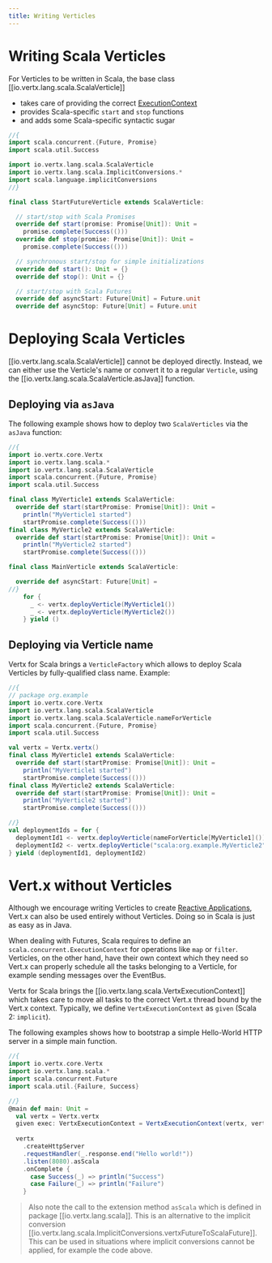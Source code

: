 ```yaml
---
title: Writing Verticles
---
```


# Writing Scala Verticles

For Verticles to be written in Scala, the base class 
[[io.vertx.lang.scala.ScalaVerticle]] 

  - takes care of providing the correct [ExecutionContext](https://scala-lang.org/api/3.3.1/scala/concurrent/ExecutionContext.html)
  - provides Scala-specific `start` and `stop` functions
  - and adds some Scala-specific syntactic sugar

```scala
//{
import scala.concurrent.{Future, Promise}
import scala.util.Success

import io.vertx.lang.scala.ScalaVerticle
import io.vertx.lang.scala.ImplicitConversions.*
import scala.language.implicitConversions
//}

final class StartFutureVerticle extends ScalaVerticle:

  // start/stop with Scala Promises
  override def start(promise: Promise[Unit]): Unit =
    promise.complete(Success(()))
  override def stop(promise: Promise[Unit]): Unit =
    promise.complete(Success(()))

  // synchronous start/stop for simple initializations
  override def start(): Unit = {}
  override def stop(): Unit = {}

  // start/stop with Scala Futures
  override def asyncStart: Future[Unit] = Future.unit
  override def asyncStop: Future[Unit] = Future.unit
```


# Deploying Scala Verticles

[[io.vertx.lang.scala.ScalaVerticle]] cannot be deployed directly. Instead, we can either
use the Verticle's name or convert it to a regular `Verticle`, using the [[io.vertx.lang.scala.ScalaVerticle.asJava]] function. 


## Deploying via `asJava`

The following example shows how to deploy two `ScalaVerticles` via the `asJava` function:

```scala
//{
import io.vertx.core.Vertx
import io.vertx.lang.scala.*
import io.vertx.lang.scala.ScalaVerticle
import scala.concurrent.{Future, Promise}
import scala.util.Success

final class MyVerticle1 extends ScalaVerticle:
  override def start(startPromise: Promise[Unit]): Unit =
    println("MyVerticle1 started")
    startPromise.complete(Success(()))
final class MyVerticle2 extends ScalaVerticle:
  override def start(startPromise: Promise[Unit]): Unit =
    println("MyVerticle2 started")
    startPromise.complete(Success(()))

final class MainVerticle extends ScalaVerticle:

  override def asyncStart: Future[Unit] =
//}
    for {
      _ <- vertx.deployVerticle(MyVerticle1())
      _ <- vertx.deployVerticle(MyVerticle2())
    } yield ()
```


## Deploying via Verticle name

Vertx for Scala brings a `VerticleFactory` which allows to deploy Scala Verticles by fully-qualified class name. Example:

```scala
//{
// package org.example
import io.vertx.core.Vertx
import io.vertx.lang.scala.ScalaVerticle
import io.vertx.lang.scala.ScalaVerticle.nameForVerticle
import scala.concurrent.{Future, Promise}
import scala.util.Success

val vertx = Vertx.vertx()
final class MyVerticle1 extends ScalaVerticle:
  override def start(startPromise: Promise[Unit]): Unit =
    println("MyVerticle1 started")
    startPromise.complete(Success(()))
final class MyVerticle2 extends ScalaVerticle:
  override def start(startPromise: Promise[Unit]): Unit =
    println("MyVerticle2 started")
    startPromise.complete(Success(()))

//}
val deploymentIds = for {
  deploymentId1 <- vertx.deployVerticle(nameForVerticle[MyVerticle1]())
  deploymentId2 <- vertx.deployVerticle("scala:org.example.MyVerticle2")
} yield (deploymentId1, deploymentId2)
```

# Vert.x without Verticles

Although we encourage writing Verticles to create [Reactive Applications](https://www.reactivemanifesto.org), Vert.x can also be used entirely without Verticles. Doing so in Scala is just as easy as in Java.

When dealing with Futures, Scala requires to define an `scala.concurrent.ExecutionContext` for operations like `map` or `filter`. Verticles, on the other hand, have their own context which they need so Vert.x can properly schedule all the tasks belonging to a Verticle, for example sending messages over the EventBus.

Vertx for Scala brings the [[io.vertx.lang.scala.VertxExecutionContext]] which takes care to move all tasks to the correct Vert.x thread bound by the Vert.x context. Typically, we define `VertxExecutionContext` as `given` (Scala 2: `implicit`).

The following examples shows how to bootstrap a simple Hello-World HTTP server in a simple main function.

```scala
//{
import io.vertx.core.Vertx
import io.vertx.lang.scala.*
import scala.concurrent.Future
import scala.util.{Failure, Success}

//}
@main def main: Unit =
  val vertx = Vertx.vertx
  given exec: VertxExecutionContext = VertxExecutionContext(vertx, vertx.getOrCreateContext())
  
  vertx
    .createHttpServer
    .requestHandler(_.response.end("Hello world!"))
    .listen(8080).asScala
    .onComplete {
      case Success(_) => println("Success")
      case Failure(_) => println("Failure")
    }
```

> Also note the call to the extension method `asScala` which is defined in package [[io.vertx.lang.scala]]. This is an alternative to the implicit conversion [[io.vertx.lang.scala.ImplicitConversions.vertxFutureToScalaFuture]]. This can be used in situations where implicit conversions cannot be applied, for example the code above.